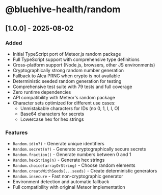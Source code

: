 # @bluehive-health/random

## [1.0.0] - 2025-08-02

### Added
- Initial TypeScript port of Meteor.js random package
- Full TypeScript support with comprehensive type definitions
- Cross-platform support (Node.js, browsers, other JS environments)
- Cryptographically strong random number generation
- Fallback to Alea PRNG when crypto is not available
- Deterministic seeded random generation for testing
- Comprehensive test suite with 79 tests and full coverage
- Zero runtime dependencies
- API compatibility with Meteor's random package
- Character sets optimized for different use cases:
  - Unmistakable characters for IDs (no 0, 1, I, l, O)
  - Base64 characters for secrets
  - Lowercase hex for hex strings

### Features
- `Random.id(n?)` - Generate unique identifiers
- `Random.secret(n?)` - Generate cryptographically secure secrets
- `Random.fraction()` - Generate numbers between 0 and 1
- `Random.hexString(n)` - Generate hex strings
- `Random.choice(arrayOrString)` - Choose random elements
- `Random.createWithSeeds(...seeds)` - Create deterministic generators
- `Random.insecure` - Fast non-cryptographic generator
- Environment detection and automatic fallback
- Full compatibility with original Meteor implementation
